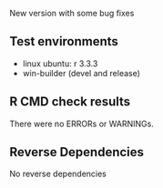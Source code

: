 
New version with some bug fixes

## Test environments
* linux ubuntu: r 3.3.3
* win-builder (devel and release)

## R CMD check results
There were no ERRORs or WARNINGs. 

## Reverse Dependencies
No reverse dependencies

